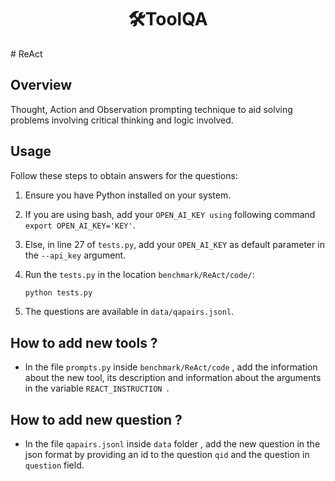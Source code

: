 <!---
Acknoledgements: https://github.com/night-chen/ToolQA
-->

<div align= "center">
    <h1> 🛠️ToolQA</h1>
</div>
# ReAct

## Overview

Thought, Action and Observation prompting technique to aid solving problems involving critical thinking and logic involved.

## Usage

Follow these steps to obtain answers for the questions:

1. Ensure you have Python installed on your system. 
2. If you are using bash, add your `OPEN_AI_KEY using` following command ```export OPEN_AI_KEY='KEY'```.
3. Else, in line 27 of `tests.py`, add your `OPEN_AI_KEY` as default parameter in the `--api_key` argument.
3. Run the `tests.py` in the location `benchmark/ReAct/code/`:

    ```bash
    python tests.py
    ```
4. The questions are available in `data/qapairs.jsonl`. 


## How to add new tools ?

- In the file `prompts.py` inside `benchmark/ReAct/code` , add the information about the new tool, its description and information about the arguments in the variable `REACT_INSTRUCTION `. 

## How to add new question ?

- In the file `qapairs.jsonl` inside `data` folder , add the new question in the json format by providing an id to the question `qid` and the question in `question` field.